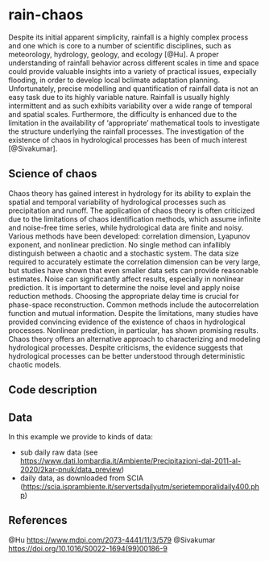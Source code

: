 # rain-chaos
Despite its initial apparent simplicity, rainfall is a highly complex process and one which is core to a number of scientific disciplines, such as meteorology, hydrology, geology, and ecology [@Hu]. A proper understanding of rainfall behavior across different scales in time and space could provide valuable insights into a variety of practical issues, expecially flooding, in order to develop local bclimate adaptation planning.
Unfortunately, precise modelling and quantification of rainfall data is not an easy task due to its highly variable nature. Rainfall is usually highly intermittent and as such exhibits variability over a wide range of temporal and spatial scales. Furthermore, the difficulty
is enhanced due to the limitation in the availability of ‘appropriate’ mathematical tools to investigate the structure underlying the
rainfall processes. The investigation of the existence of chaos in hydrological processes has been of much interest [@Sivakumar]. 
## Science of chaos
Chaos theory has gained interest in hydrology for its ability to explain the spatial and temporal variability of hydrological processes such as precipitation and runoff. The application of chaos theory is often criticized due to the limitations of chaos identification methods, which assume infinite and noise-free time series, while hydrological data are finite and noisy.
Various methods have been developed: correlation dimension, Lyapunov exponent, and nonlinear prediction. No single method can infallibly distinguish between a chaotic and a stochastic system. The data size required to accurately estimate the correlation dimension can be very large, but studies have shown that even smaller data sets can provide reasonable estimates. Noise can significantly affect results, especially in nonlinear prediction. It is important to determine the noise level and apply noise reduction methods.
Choosing the appropriate delay time is crucial for phase-space reconstruction. Common methods include the autocorrelation function and mutual information.
Despite the limitations, many studies have provided convincing evidence of the existence of chaos in hydrological processes. Nonlinear prediction, in particular, has shown promising results.
Chaos theory offers an alternative approach to characterizing and modeling hydrological processes. Despite criticisms, the evidence suggests that hydrological processes can be better understood through deterministic chaotic models.
## Code description

## Data
In this example we provide to kinds of data: 
- sub daily raw data (see https://www.dati.lombardia.it/Ambiente/Precipitazioni-dal-2011-al-2020/2kar-pnuk/data_preview) 
- daily data, as downloaded from SCIA (https://scia.isprambiente.it/servertsdailyutm/serietemporalidaily400.php)
## References
@Hu https://www.mdpi.com/2073-4441/11/3/579
@Sivakumar https://doi.org/10.1016/S0022-1694(99)00186-9
